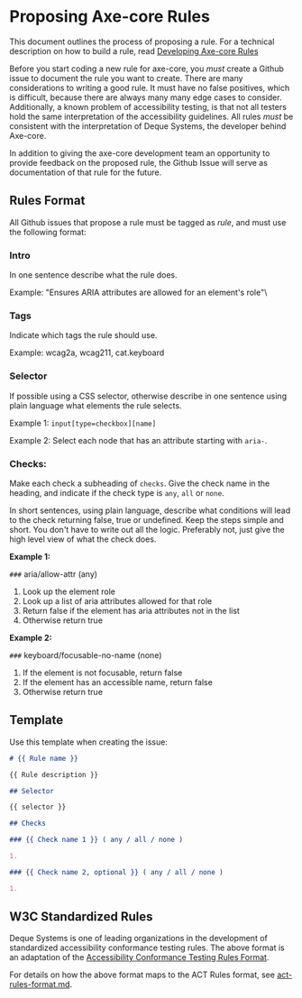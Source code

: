 # Proposing Axe-core Rules

This document outlines the process of proposing a rule. For a technical description on how to build a rule, read [Developing Axe-core Rules](./rule-development.md)

Before you start coding a new rule for axe-core, you *must* create a Github issue to document the rule you want to create. There are many considerations to writing a good rule. It must have no false positives, which is difficult, because there are always many many edge cases to consider. Additionally, a known problem of accessibility testing, is that not all testers hold the same interpretation of the accessibility guidelines. All rules *must* be consistent with the interpretation of Deque Systems, the developer behind Axe-core. 

In addition to giving the axe-core development team an opportunity to provide feedback on the proposed rule, the Github Issue will serve as documentation of that rule for the future.

## Rules Format

All Github issues that propose a rule must be tagged as *rule*, and must use the following format:

### Intro

In one sentence describe what the rule does.

Example: "Ensures ARIA attributes are allowed for an element's role"\

### Tags

Indicate which tags the rule should use.

Example: wcag2a, wcag211, cat.keyboard

### Selector

If possible using a CSS selector, otherwise describe in one sentence using plain language what elements the rule selects.

Example 1: `input[type=checkbox][name]`

Example 2: Select each node that has an attribute starting with `aria-`.

### Checks:

Make each check a subheading of `checks`. Give the check name in the heading, and indicate if the check type is `any`, `all` or `none`.

In short sentences, using plain language, describe what conditions will lead to the check returning false, true or undefined. Keep the steps simple and short. You don't have to write out all the logic. Preferably not, just give the high level view of what the check does.

**Example 1:**

`###` aria/allow-attr (any)

1. Look up the element role
2. Look up a list of aria attributes allowed for that role
3. Return false if the element has aria attributes not in the list
4. Otherwise return true

**Example 2:**

`###` keyboard/focusable-no-name (none)

1. If the element is not focusable, return false
2. If the element has an accessible name, return false
3. Otherwise return true

## Template

Use this template when creating the issue:

```markdown
# {{ Rule name }}

{{ Rule description }}

## Selector

{{ selector }}

## Checks

### {{ Check name 1 }} ( any / all / none )

1. 

### {{ Check name 2, optional }} ( any / all / none )

1. 
```

## W3C Standardized Rules

Deque Systems is one of leading organizations in the development of standardized accessibility conformance testing rules. The above format is an adaptation of the [Accessibility Conformance Testing Rules Format](https://www.w3.org/TR/act-rules-format/).

For details on how the above format maps to the ACT Rules format, see [act-rules-format.md](./act-rules-format.md).